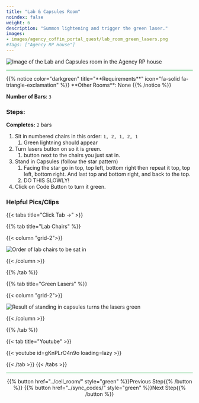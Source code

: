 ```yaml
---
title: "Lab & Capsules Room"
noindex: false
weight: 6
description: "Summon lightening and trigger the green laser."
images:
- images/agency_coffin_portal_quest/lab_room_green_lasers.png
#Tags: ["Agency RP House"]
---
```


![Image of the Lab and Capsules room in the Agency RP house](/images/agency_coffin_portal_quest/lab_room_w400px.png)

<hr style="background-color: #28b44c" size=8>
{{% notice color="darkgreen" title="**Requirements**" icon="fa-solid fa-triangle-exclamation"  %}}
**Other Rooms**: None
{{% /notice %}}


**Number of Bars**: `3`

### Steps:

**Completes:** `2` bars
1. Sit in numbered chairs in this order: `1, 2, 1, 2, 1`
    1. Green lightning should appear
1. Turn lasers button on so it is green.
    1. button next to the chairs you just sat in.
1. Stand in Capsules (follow the star pattern)
    1. Facing the star go in top, top left, bottom right then repeat it top, top left, bottom right. And last top and bottom right, and back to the top.
    1. DO THIS SLOWLY!
1. Click on Code Button to turn it green.

### Helpful Pics/Clips

{{< tabs title="Click Tab ->" >}}

{{% tab title="Lab Chairs" %}}

{{< column "grid-2">}}

![Order of lab chairs to be sat in](/images/agency_coffin_portal_quest/lab_room_chair_order.png)


{{< /column >}}

{{% /tab %}}

{{% tab title="Green Lasers" %}}

{{< column "grid-2">}}

![Result of standing in capsules turns the lasers green](/images/agency_coffin_portal_quest/lab_room_green_lasers.png)


{{< /column >}}

{{% /tab %}}

{{< tab title="Youtube" >}}

{{< youtube id=gKnPLrO4n9o loading=lazy >}}

{{< /tab >}}
{{< /tabs >}}

<hr style="background-color: #28b44c" size=8>

<div align="center">{{% button href="../cell_room/" style="green" %}}Previous Step{{% /button %}} {{% button href="../sync_codes/" style="green" %}}Next Step{{% /button %}}</div>